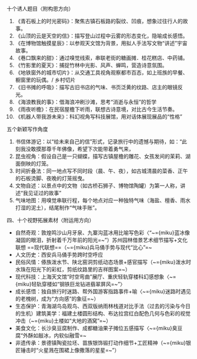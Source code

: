 十个诱人题目〈附构思方向）
1. 《青石板上的时光密码》：聚焦古镇石板路的裂纹、凹痕，想象过往行人的故事。
2. 《山顶的云是天空的信》：描写登山过程中云雾的形态变化，隐喻成长感悟。
3. 《在博物馆触摸星辰》：以参观天文馆为背景，用拟人手法写文物“讲述”宇宙故事。
4. 《巷口飘来的甜》：通过嗅觉线索，串联老街的糖画摊．桂花糕店、中药铺。
5. 《竹影里的夏天》：捕捉竹林中光影、风声、蝉鸣，营造诗意氛围。
6. 《地铁窗外的城市切片》：从交通工具视角观察都市百态，如上班族的早餐、橱窗里的玩偶。/ 乡村切片
7. 《旧书摊的呼吸》：描写古旧书店的气味、书页泛黄的纹路、店主的眼镜反光。
8. 《海浪教我的事》：借海浪冲刷沙滩，思考“消逝与永恒”的哲学
9. 《雨夜听檐》：在民宿屋檐下听雨，联想古诗意境，对比古今生活节奏。
10. 《机器人带我游未来》：科幻视角写科技展馆，用对话体展现展品的“性格”

五个新颖写作角度
1. 书信体游记：以“给未来自己的信”形式，记录旅行中的遗憾与期待，如：“此刻我没敢摸那尊千年佛像，希望下次能带着勇气来，
2. 昆虫视角：假设自己是一只蝴蝶，描写古镇屋檐的雕花、女孩发间的茉莉、湖面倒映的灯笼。
3. 时间折叠法：同一地点写不同时段（晨、午、夜），如古城清晨的菜香、正午的石板烫脚、夜晚的灯笼摇曳。
4. 文物自述：以景点中的文物（如古桥石狮子、博物馆陶罐）为第一人称，讲述“我见证过的故事”
5. 气味地图：用嗅觉串联行程，每个地点对应一种独特气味（海盐、檀香、雨水打湿的泥土），结尾制作“气味手账”。

四、十个视野拓展素材〈附运用方向）
+ 自然奇观：敦煌鸣沙山月牙泉、九寨沟蓝冰用比喻写色彩〈“~={miku}蓝冰像凝固的眼泪，折射着千万年前的阳光=~”）苏州园林借景艺术细节描写+文化联想 ==现代联想==（~={miku}兵马俑手势与现代“比心”=~
+ 人文历史：西安兵马俑手势跨时空呼应
+ 民俗风情：傣族泼水节、陕北窑洞剪纸动态场景+感官描写（~={miku}泼水时水珠在阳光下的彩虹，剪纸纹路里的吉祥图案=~）
+ 现代科技：上海天文馆“时空弯曲”展厅、重庆轻轨穿楼科幻感想象〈~={miku}轻轨穿楼如“钢铁巨龙钻进翡翠屏风=~”〉
+ 成长感悟：独自旅行时迷路、帮外国游客指路事件+喻〈~={miku}迷路时遇见的老槐树，成为“方向感”的象征=~）
+ 生态保护：青海湖鸟岛观鸟、西双版纳雨林栈道对比手法（过去的污染与今日的生机）建筑美学：福建土楼圆形结构、布达拉宫红白配色几何与色彩的视觉冲击（~={miku}土楼如“大地的酒窝”=~）
+ 美食文化：长沙臭豆腐制作、成都糖油果子摊位五感描写〈~={miku}臭豆腐“外酥如敲冰，内软似融雪=~
+ 非遗传承：景德镇陶瓷拉坯、苗族银饰锻打动作细节+工匠精神（~={miku}银匠锤击时“火星溅在围裙上像撒落的星星=~”）
